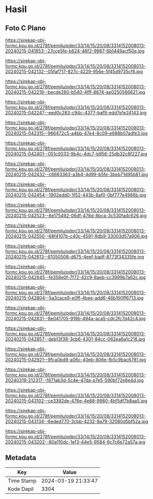 # Hasil

## Foto C Plano

https://sirekap-obj-formc.kpu.go.id/278f/pemilu/pdpr/33/14/15/20/08/3314152008013-20240215-041853--27cce5fe-b624-46f2-9987-6b1449acf50e.jpg

https://sirekap-obj-formc.kpu.go.id/278f/pemilu/pdpr/33/14/15/20/08/3314152008013-20240215-042132--05faf717-827c-4229-956e-5f45d9735cf6.jpg

https://sirekap-obj-formc.kpu.go.id/278f/pemilu/pdpr/33/14/15/20/08/3314152008013-20240215-042219--becde280-b540-4fff-8674-ae0250566621.jpg

https://sirekap-obj-formc.kpu.go.id/278f/pemilu/pdpr/33/14/15/20/08/3314152008013-20240215-042247--eed0c283-c94c-4377-baf9-edd7e1e24143.jpg

https://sirekap-obj-formc.kpu.go.id/278f/pemilu/pdpr/33/14/15/20/08/3314152008013-20240215-042315--966472c5-a4bb-47e4-8c09-e688b07adfe3.jpg

https://sirekap-obj-formc.kpu.go.id/278f/pemilu/pdpr/33/14/15/20/08/3314152008013-20240215-042401--051c0033-9b4c-4dc7-b956-25db32c8f227.jpg

https://sirekap-obj-formc.kpu.go.id/278f/pemilu/pdpr/33/14/15/20/08/3314152008013-20240215-042432--c6663363-a3b4-4d99-b5fe-3beb71d95b81.jpg

https://sirekap-obj-formc.kpu.go.id/278f/pemilu/pdpr/33/14/15/20/08/3314152008013-20240215-042454--1902edd0-1f52-443b-8af0-0bf777e4966b.jpg

https://sirekap-obj-formc.kpu.go.id/278f/pemilu/pdpr/33/14/15/20/08/3314152008013-20240215-042523--8e175492-06df-478d-8bca-3c530fadc626.jpg

https://sirekap-obj-formc.kpu.go.id/278f/pemilu/pdpr/33/14/15/20/08/3314152008013-20240215-042550--68f4107b-c40c-4591-8db9-33003d57a906.jpg

https://sirekap-obj-formc.kpu.go.id/278f/pemilu/pdpr/33/14/15/20/08/3314152008013-20240215-042613--81050508-d675-4eef-badf-8773f34335fe.jpg

https://sirekap-obj-formc.kpu.go.id/278f/pemilu/pdpr/33/14/15/20/08/3314152008013-20240215-042645--fe358e0f-7f72-42c9-8aeb-cc3999b7a62c.jpg

https://sirekap-obj-formc.kpu.go.id/278f/pemilu/pdpr/33/14/15/20/08/3314152008013-20240215-042804--5a3cace9-e0ff-4bee-add6-46b160ff6713.jpg

https://sirekap-obj-formc.kpu.go.id/278f/pemilu/pdpr/33/14/15/20/08/3314152008013-20240215-042831--8e041705-919b-494a-aca5-cdc2fc7d42c4.jpg

https://sirekap-obj-formc.kpu.go.id/278f/pemilu/pdpr/33/14/15/20/08/3314152008013-20240215-042857--deb13f38-3cb6-4301-84cc-062ea6a1c216.jpg

https://sirekap-obj-formc.kpu.go.id/278f/pemilu/pdpr/33/14/15/20/08/3314152008013-20240215-042921--9fca0bd9-a06c-40eb-806e-fb5c9bac6781.jpg

https://sirekap-obj-formc.kpu.go.id/278f/pemilu/pdpr/33/14/15/20/08/3314152008013-20240319-212317--f871ab3d-5c4e-47da-a7e5-590bf72e6e4d.jpg

https://sirekap-obj-formc.kpu.go.id/278f/pemilu/pdpr/33/14/15/20/08/3314152008013-20240215-043102--ce3392de-476e-4e88-9980-4bf5df7b8aa5.jpg

https://sirekap-obj-formc.kpu.go.id/278f/pemilu/pdpr/33/14/15/20/08/3314152008013-20240215-043134--6eded770-3cbb-4232-8a79-32080d5bf52a.jpg

https://sirekap-obj-formc.kpu.go.id/278f/pemilu/pdpr/33/14/15/20/08/3314152008013-20240215-043202--80a110dc-1ef3-44e5-9584-6c7c6e72a57a.jpg


## Metadata

| Key        | Value               |
| ---------- | ------------------- |
| Time Stamp | 2024-03-19 21:33:47 |
| Kode Dapil | 3304                |




